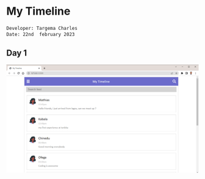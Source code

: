 # My Timeline

```
Developer: Targema Charles
Date: 22nd  february 2023
```

## Day 1

![My Timeline](./Screenshot%20(15).png)

